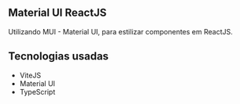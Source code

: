 ## Material UI ReactJS

Utilizando MUI - Material UI, para estilizar componentes em ReactJS.

## Tecnologias usadas

- ViteJS
- Material UI
- TypeScript
